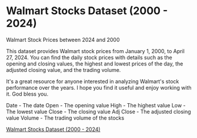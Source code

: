 # Walmart Stocks Dataset (2000 - 2024)

Walmart Stock Prices between 2024 and 2000

This dataset provides Walmart stock prices from January 1, 2000, to April 27, 2024. You can find the daily stock prices with details such as the opening and closing values, the highest and lowest prices of the day, the adjusted closing value, and the trading volume.

It's a great resource for anyone interested in analyzing Walmart's stock performance over the years. I hope you find it useful and enjoy working with it. God bless you.

Date - The date
Open - The opening value
High - The highest value
Low - The lowest value
Close - The closing value
Adj Close - The adjusted closing value
Volume - The trading volume of the stocks

[Walmart Stocks Dataset (2000 - 2024)](https://www.kaggle.com/datasets/muhammadehsan000/walmart-stocks-dataset-2000-2024?select=WMT.csv)
